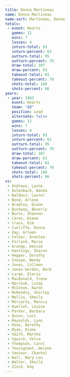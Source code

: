 ```yaml
---
title: Donna Martineau
name: Donna Martineau
name-sort: Martineau, Donna
totals:
 - event: Hearts
   games: 11
   wins: 7
   losses: 4
   inturn-total: 93
   inturn-percent: 62
   outturn-total: 95
   outturn-percent: 70
   draw-total: 107
   draw-percent: 63
   takeout-total: 81
   takeout-percent: 70
   shots-total: 188
   shots-percent: 66
years:
 - year: 1982
   event: Hearts
   team: "AB"
   position: Lead
   alternate: false
   games: 11
   wins: 7
   losses: 4
   inturn-total: 93
   inturn-percent: 62
   outturn-total: 95
   outturn-percent: 70
   draw-total: 107
   draw-percent: 63
   takeout-total: 81
   takeout-percent: 70
   shots-total: 188
   shots-percent: 66
vs:
 - Andrews, Lynne
 - Aulenback, Wanda
 - Baldwin, Laurel
 - Bond, Arlene
 - Bradley, Diane
 - Buckway, Beverly
 - Burns, Shannon
 - Caron, Diane
 - Crass, Kim
 - Cunliffe, Donna
 - Day, Arleen
 - Felker, Arenlea
 - Ferland, Marie
 - Grange, Denise
 - Hastings, Sharon
 - Hepper, Dorothy
 - Inouye, Wendy
 - Jones, Colleen
 - Jones-Gordon, Barb
 - Large, Gloria
 - MacDonald, Irene
 - Marchuk, Lindy
 - McIntee, Karen
 - McKendry, Shirley
 - Mellis, Sheila
 - Moriarty, Monica
 - Ouellet, Louise
 - Parker, Barbara
 - Quinn, Lori
 - Reynolds, Lynn
 - Rose, Dorothy
 - Ryan, Diane
 - Smith, Martha
 - Squire, Velva
 - Thompson, Carol
 - Tousignant, Helene
 - Vautour, Chantel
 - Wall, Mary Lou
 - Walter, Sheila
 - Zinck, Kay
---
```

